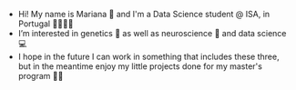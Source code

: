 - Hi! My name is Mariana 🌻 and I'm a Data Science student @ ISA, in Portugal 👩🏻‍💻🌱
- I’m interested in genetics 🧬 as well as neuroscience 🧠 and data science 💻
- I hope in the future I can work in something that includes these three, but in the meantime enjoy my little projects done for my master's program 🤍✨


